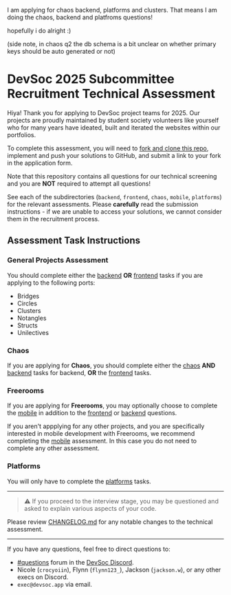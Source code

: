 I am applying for chaos backend, platforms and clusters. That means I am doing the chaos, backend and platfroms questions! 

hopefully i do alright :)

(side note, in chaos q2 the db schema is a bit unclear on whether primary keys should be auto generated or not)

# DevSoc 2025 Subcommittee Recruitment Technical Assessment

Hiya!
Thank you for applying to DevSoc project teams for 2025. Our projects are proudly maintained by student society volunteers like yourself who for many years have ideated, built and iterated the websites within our portfolios.

To complete this assessment, you will need to [fork and clone this repo](https://docs.github.com/en/pull-requests/collaborating-with-pull-requests/working-with-forks/fork-a-repo#forking-a-repository), implement and push your solutions to GitHub, and submit a link to your fork in the application form.

Note that this repository contains all questions for our technical screening and you are **NOT** required to attempt all questions!

See each of the subdirectories (`backend`, `frontend`, `chaos`, `mobile`, `platforms`) for the relevant assessments. Please **carefully** read the submission instructions - if we are unable to access your solutions, we cannot consider them in the recruitment process.

## Assessment Task Instructions
### General Projects Assessment
You should complete either the [backend](./backend/README.md) **OR** [frontend](./frontend/README.md) tasks if you are applying to the following ports:
* Bridges
* Circles
* Clusters
* Notangles
* Structs
* Unilectives

### Chaos
If you are applying for **Chaos**, you should complete either the [chaos](./chaos/README.md) **AND** [backend](./backend/README.md) tasks for backend, **OR** the [frontend](./frontend/README.md) tasks.

### Freerooms
If you are applying for **Freerooms**, you may optionally choose to complete the [mobile](./mobile/README.md) in addition to the [frontend](./frontend/README.md) or [backend](./backend/README.md) questions.

If you aren't appplying for any other projects, and you are specifically interested in mobile development with Freerooms, we recommend completing the [mobile](./mobile/README.md) assessment. In this case you do not need to complete any other assessment.

### Platforms
You will only have to complete the [platforms](./platforms/) tasks.

---

> ⚠️ If you proceed to the interview stage, you may be questioned and asked to explain various aspects of your code.

Please review [CHANGELOG.md](./CHANGELOG.md) for any notable changes to the technical assessment.

---

If you have any questions, feel free to direct questions to:

- [#questions](https://discord.com/channels/1178178680388857867/1199551322219884634) forum in the [DevSoc Discord](https://discord.gg/6fnHcuFFtz).
- Nicole (`crocyoiin`), Flynn (`flynn123_`), Jackson (`jackson.w`), or any other execs on Discord.
- `exec@devsoc.app` via email.
